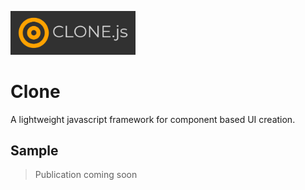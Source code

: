 <p><img src="clone-logo.png" width="200"></p>
<h1>Clone</h1>

A lightweight javascript framework for component based UI creation.

## Sample

> Publication coming soon


<a href="#"><img src="" width="300"></a>



